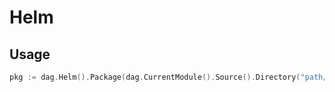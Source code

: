 # Helm

## Usage

```go
pkg := dag.Helm().Package(dag.CurrentModule().Source().Directory("path/to/chart"))
```
